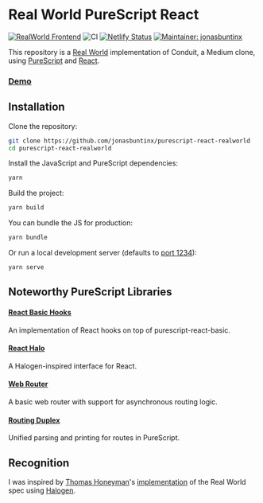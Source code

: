 # Real World PureScript React

[![RealWorld Frontend](https://camo.githubusercontent.com/b507ac8f2ec6427bbef518193567c4ec6060c780/68747470733a2f2f696d672e736869656c64732e696f2f62616467652f7265616c776f726c642d66726f6e74656e642d2532333738333537382e737667)](http://realworld.io)
![CI](https://github.com/jonasbuntinx/purescript-react-realworld/workflows/CI/badge.svg)
[![Netlify Status](https://api.netlify.com/api/v1/badges/f8b98224-3465-44f0-bd31-c4413a95953d/deploy-status)](https://app.netlify.com/sites/purescript-react-realworld/deploys)
[![Maintainer: jonasbuntinx](https://img.shields.io/badge/maintainer-jonasbuntinx-teal.svg)](http://github.com/jonasbuntinx)

This repository is a [Real World](https://github.com/gothinkster/realworld) implementation of Conduit, a Medium clone, using [PureScript](https://www.purescript.org/) and [React](https://reactjs.org/).

### [Demo](https://purescript-react-realworld.netlify.app/)

## Installation

Clone the repository:

```sh
git clone https://github.com/jonasbuntinx/purescript-react-realworld
cd purescript-react-realworld
```

Install the JavaScript and PureScript dependencies:

```sh
yarn
```

Build the project:

```sh
yarn build
```

You can bundle the JS for production:

```sh
yarn bundle
```

Or run a local development server (defaults to [port 1234](http://localhost:1234)):

```sh
yarn serve
```

## Noteworthy PureScript Libraries

#### [React Basic Hooks](https://github.com/spicydonuts/purescript-react-basic-hooks)

An implementation of React hooks on top of purescript-react-basic.

#### [React Halo](https://github.com/robertdp/purescript-react-halo)

A Halogen-inspired interface for React.

#### [Web Router](https://github.com/robertdp/purescript-web-router)

A basic web router with support for asynchronous routing logic.

#### [Routing Duplex](https://github.com/natefaubion/purescript-routing-duplex)

Unified parsing and printing for routes in PureScript.

## Recognition

I was inspired by [Thomas Honeyman](https://github.com/thomashoneyman)'s [implementation](https://github.com/thomashoneyman/purescript-halogen-realworld) of the Real World spec using [Halogen](https://github.com/slamdata/purescript-halogen).
